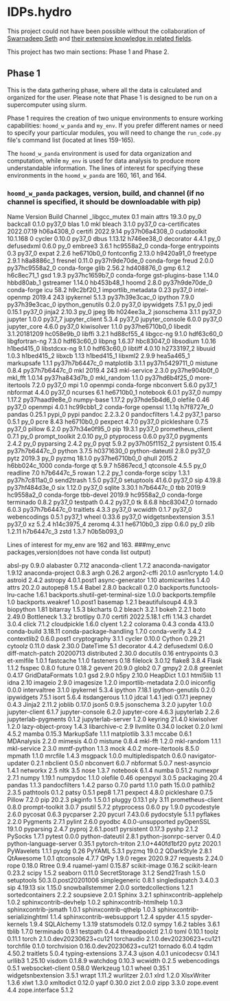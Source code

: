 # IDPs.hydro

This project could not have been possible without the collaboration of [Swarnadeep Seth](https://www.linkedin.com/in/swarnadeepseth/) and [their extensive knowledge in related fields](https://swarnadeepseth.github.io/).

This project has two main sections: Phase 1 and Phase 2.

## Phase 1

This is the data gathering phase, where all the data is calculated and organized for the user. Please note that Phase 1 is designed to be run on a supercomputer using slurm.

Phase 1 requires the creation of two unique environments to ensure working capabilities: `hoomd_w_panda` and `my_env`. If you prefer different names or need to specify your particular modules, you will need to change the `run_code.py` file's command list (located at lines 159-165).

The `hoomd_w_panda` environment is used for data organization and computation, while `my_env` is used for data analysis to produce more understandable information. The lines of interest for specifying these environments in the `hoomd_w_panda` are 160, 161, and 164.

### `hoomd_w_panda` packages, version, build, and channel (if no channel is specified, it should be downloadable with pip)
 Name                    Version                   Build  Channel
_libgcc_mutex             0.1                        main
attrs                     19.3.0                     py_0
backcall                  0.1.0                    py37_0
blas                      1.0                         mkl
bleach                    3.1.0                    py37_0
ca-certificates           2022.07.19           h06a4308_0
certifi                   2022.9.14        py37h06a4308_0
cudatoolkit               10.1.168                      0
cycler                    0.10.0                   py37_0
dbus                      1.13.12              h746ee38_0
decorator                 4.4.1                      py_0
defusedxml                0.6.0                      py_0
embree3                   3.6.1                hc9558a2_0    conda-forge
entrypoints               0.3                      py37_0
expat                     2.2.6                he6710b0_0
fontconfig                2.13.0               h9420a91_0
freetype                  2.9.1                h8a8886c_1
fresnel                   0.11.0           py37h9de70de_0    conda-forge
freud                     2.0.0            py37hc9558a2_0    conda-forge
glib                      2.56.2               hd408876_0
gmp                       6.1.2                h6c8ec71_1
gsd                       1.9.3            py37hc1659b7_0    conda-forge
gst-plugins-base          1.14.0               hbbd80ab_1
gstreamer                 1.14.0               hb453b48_1
hoomd                     2.8.0            py37h9de70de_0    conda-forge
icu                       58.2                 h9c2bf20_1
importlib_metadata        0.23                     py37_0
intel-openmp              2019.4                      243
ipykernel                 5.1.3            py37h39e3cac_0
ipython                   7.9.0            py37h39e3cac_0
ipython_genutils          0.2.0                    py37_0
ipywidgets                7.5.1                      py_0
jedi                      0.15.1                   py37_0
jinja2                    2.10.3                     py_0
jpeg                      9b                   h024ee3a_2
jsonschema                3.1.1                    py37_0
jupyter                   1.0.0                    py37_7
jupyter_client            5.3.4                    py37_0
jupyter_console           6.0.0                    py37_0
jupyter_core              4.6.0                    py37_0
kiwisolver                1.1.0            py37he6710b0_0
libedit                   3.1.20181209         hc058e9b_0
libffi                    3.2.1                hd88cf55_4
libgcc-ng                 9.1.0                hdf63c60_0
libgfortran-ng            7.3.0                hdf63c60_0
libpng                    1.6.37               hbc83047_0
libsodium                 1.0.16               h1bed415_0
libstdcxx-ng              9.1.0                hdf63c60_0
libtiff                   4.0.10               h2733197_2
libuuid                   1.0.3                h1bed415_2
libxcb                    1.13                 h1bed415_1
libxml2                   2.9.9                hea5a465_1
markupsafe                1.1.1            py37h7b6447c_0
matplotlib                3.1.1            py37h5429711_0
mistune                   0.8.4            py37h7b6447c_0
mkl                       2019.4                      243
mkl-service               2.3.0            py37he904b0f_0
mkl_fft                   1.0.14           py37ha843d7b_0
mkl_random                1.1.0            py37hd6b4f25_0
more-itertools            7.2.0                    py37_0
mpi                       1.0                     openmpi    conda-forge
nbconvert                 5.6.0                    py37_1
nbformat                  4.4.0                    py37_0
ncurses                   6.1                  he6710b0_1
notebook                  6.0.1                    py37_0
numpy                     1.17.2           py37haad9e8e_0
numpy-base                1.17.2           py37hde5b4d6_0
olefile                   0.46                     py37_0
openmpi                   4.0.1                hc99cbb1_2    conda-forge
openssl                   1.1.1q               h7f8727e_0
pandas                    0.25.1                   pypi_0    pypi
pandoc                    2.2.3.2                       0
pandocfilters             1.4.2                    py37_1
parso                     0.5.1                      py_0
pcre                      8.43                 he6710b0_0
pexpect                   4.7.0                    py37_0
pickleshare               0.7.5                    py37_0
pillow                    6.2.0            py37h34e0f95_0
pip                       19.3.1                   py37_0
prometheus_client         0.7.1                      py_0
prompt_toolkit            2.0.10                     py_0
ptyprocess                0.6.0                    py37_0
pygments                  2.4.2                      py_0
pyparsing                 2.4.2                      py_0
pyqt                      5.9.2            py37h05f1152_2
pyrsistent                0.15.4           py37h7b6447c_0
python                    3.7.5                h0371630_0
python-dateutil           2.8.0                    py37_0
pytz                      2019.3                     py_0
pyzmq                     18.1.0           py37he6710b0_0
qhull                     2015.2            h6bb024c_1000    conda-forge
qt                        5.9.7                h5867ecd_1
qtconsole                 4.5.5                      py_0
readline                  7.0                  h7b6447c_5
rowan                     1.2.2                      py_1    conda-forge
scipy                     1.3.1            py37h7c811a0_0
send2trash                1.5.0                    py37_0
setuptools                41.6.0                   py37_0
sip                       4.19.8           py37hf484d3e_0
six                       1.12.0                   py37_0
sqlite                    3.30.1               h7b6447c_0
tbb                       2019.9               hc9558a2_0    conda-forge
tbb-devel                 2019.9               hc9558a2_0    conda-forge
terminado                 0.8.2                    py37_0
testpath                  0.4.2                    py37_0
tk                        8.6.8                hbc83047_0
tornado                   6.0.3            py37h7b6447c_0
traitlets                 4.3.3                    py37_0
wcwidth                   0.1.7                    py37_0
webencodings              0.5.1                    py37_1
wheel                     0.33.6                   py37_0
widgetsnbextension        3.5.1                    py37_0
xz                        5.2.4                h14c3975_4
zeromq                    4.3.1                he6710b0_3
zipp                      0.6.0                      py_0
zlib                      1.2.11               h7b6447c_3
zstd                      1.3.7                h0b5b093_0




Lines of interest for my_env are 162 and 163.
###my_envc packages,version(does not have conda list output)

absl-py                            0.9.0
alabaster                          0.7.12
anaconda-client                    1.7.2
anaconda-navigator                 1.9.12
anaconda-project                   0.8.3
argh                               0.26.2
argon2-cffi                        20.1.0
asn1crypto                         1.4.0
astroid                            2.4.2
astropy                            4.0.1.post1
async-generator                    1.10
atomicwrites                       1.4.0
attrs                              20.2.0
autopep8                           1.5.4
Babel                              2.8.0
backcall                           0.2.0
backports.functools-lru-cache      1.6.1
backports.shutil-get-terminal-size 1.0.0
backports.tempfile                 1.0
backports.weakref                  1.0.post1
basemap                            1.2.1
beautifulsoup4                     4.9.3
biopython                          1.81
bitarray                           1.5.3
bkcharts                           0.2
bleach                             3.2.1
bokeh                              2.2.1
boto                               2.49.0
Bottleneck                         1.3.2
brotlipy                           0.7.0
certifi                            2022.5.18.1
cffi                               1.14.3
chardet                            3.0.4
click                              7.1.2
cloudpickle                        1.6.0
clyent                             1.2.2
colorama                           0.4.3
conda                              4.13.0
conda-build                        3.18.11
conda-package-handling             1.7.0
conda-verify                       3.4.2
contextlib2                        0.6.0.post1
cryptography                       3.1.1
cycler                             0.10.0
Cython                             0.29.21
cytoolz                            0.11.0
dask                               2.30.0
DateTime                           5.1
decorator                          4.4.2
defusedxml                         0.6.0
diff-match-patch                   20200713
distributed                        2.30.0
docutils                           0.16
entrypoints                        0.3
et-xmlfile                         1.0.1
fastcache                          1.1.0
fasteners                          0.18
filelock                           3.0.12
flake8                             3.8.4
Flask                              1.1.2
fsspec                             0.8.0
future                             0.18.2
gevent                             20.9.0
glob2                              0.7
gmpy2                              2.0.8
greenlet                           0.4.17
GridDataFormats                    1.0.1
gsd                                2.9.0
h5py                               2.10.0
HeapDict                           1.0.1
html5lib                           1.1
idna                               2.10
imageio                            2.9.0
imagesize                          1.2.0
importlib-metadata                 2.0.0
iniconfig                          0.0.0
intervaltree                       3.1.0
ipykernel                          5.3.4
ipython                            7.18.1
ipython-genutils                   0.2.0
ipywidgets                         7.5.1
isort                              5.6.4
itsdangerous                       1.1.0
jdcal                              1.4.1
jedi                               0.17.1
jeepney                            0.4.3
Jinja2                             2.11.2
joblib                             0.17.0
json5                              0.9.5
jsonschema                         3.2.0
jupyter                            1.0.0
jupyter-client                     6.1.7
jupyter-console                    6.2.0
jupyter-core                       4.6.3
jupyterlab                         2.2.6
jupyterlab-pygments                0.1.2
jupyterlab-server                  1.2.0
keyring                            21.4.0
kiwisolver                         1.2.0
lazy-object-proxy                  1.4.3
libarchive-c                       2.9
llvmlite                           0.34.0
locket                             0.2.0
lxml                               4.5.2
mamba                              0.15.3
MarkupSafe                         1.1.1
matplotlib                         3.3.1
mccabe                             0.6.1
MDAnalysis                         2.2.0
mimesis                            4.0.0
mistune                            0.8.4
mkl-fft                            1.2.0
mkl-random                         1.1.1
mkl-service                        2.3.0
mmtf-python                        1.1.3
mock                               4.0.2
more-itertools                     8.5.0
mpmath                             1.1.0
mrcfile                            1.4.3
msgpack                            1.0.0
multipledispatch                   0.6.0
navigator-updater                  0.2.1
nbclient                           0.5.0
nbconvert                          6.0.7
nbformat                           5.0.7
nest-asyncio                       1.4.1
networkx                           2.5
nltk                               3.5
nose                               1.3.7
notebook                           6.1.4
numba                              0.51.2
numexpr                            2.7.1
numpy                              1.19.1
numpydoc                           1.1.0
olefile                            0.46
openpyxl                           3.0.5
packaging                          20.4
pandas                             1.1.3
pandocfilters                      1.4.2
parso                              0.7.0
partd                              1.1.0
path                               15.0.0
pathlib2                           2.3.5
pathtools                          0.1.2
patsy                              0.5.1
pep8                               1.7.1
pexpect                            4.8.0
pickleshare                        0.7.5
Pillow                             7.2.0
pip                                20.2.3
pkginfo                            1.5.0.1
pluggy                             0.13.1
ply                                3.11
prometheus-client                  0.8.0
prompt-toolkit                     3.0.7
psutil                             5.7.2
ptyprocess                         0.6.0
py                                 1.9.0
pycodestyle                        2.6.0
pycosat                            0.6.3
pycparser                          2.20
pycurl                             7.43.0.6
pydocstyle                         5.1.1
pyflakes                           2.2.0
Pygments                           2.7.1
pylint                             2.6.0
pyodbc                             4.0.0-unsupported
pyOpenSSL                          19.1.0
pyparsing                          2.4.7
pyproj                             2.6.1.post1
pyrsistent                         0.17.3
pyshp                              2.1.2
PySocks                            1.7.1
pytest                             0.0.0
python-dateutil                    2.8.1
python-jsonrpc-server              0.4.0
python-language-server             0.35.1
pytorch-triton                     2.1.0+440fd1bf20
pytz                               2020.1
PyWavelets                         1.1.1
pyxdg                              0.26
PyYAML                             5.3.1
pyzmq                              19.0.2
QDarkStyle                         2.8.1
QtAwesome                          1.0.1
qtconsole                          4.7.7
QtPy                               1.9.0
regex                              2020.9.27
requests                           2.24.0
rope                               0.18.0
Rtree                              0.9.4
ruamel-yaml                        0.15.87
scikit-image                       0.16.2
scikit-learn                       0.23.2
scipy                              1.5.2
seaborn                            0.11.0
SecretStorage                      3.1.2
Send2Trash                         1.5.0
setuptools                         50.3.0.post20201006
simplegeneric                      0.8.1
singledispatch                     3.4.0.3
sip                                4.19.13
six                                1.15.0
snowballstemmer                    2.0.0
sortedcollections                  1.2.1
sortedcontainers                   2.2.2
soupsieve                          2.0.1
Sphinx                             3.2.1
sphinxcontrib-applehelp            1.0.2
sphinxcontrib-devhelp              1.0.2
sphinxcontrib-htmlhelp             1.0.3
sphinxcontrib-jsmath               1.0.1
sphinxcontrib-qthelp               1.0.3
sphinxcontrib-serializinghtml      1.1.4
sphinxcontrib-websupport           1.2.4
spyder                             4.1.5
spyder-kernels                     1.9.4
SQLAlchemy                         1.3.19
statsmodels                        0.12.0
sympy                              1.6.2
tables                             3.6.1
tblib                              1.7.0
terminado                          0.9.1
testpath                           0.4.4
threadpoolctl                      2.1.0
toml                               0.10.1
toolz                              0.11.1
torch                              2.1.0.dev20230623+cu121
torchaudio                         2.1.0.dev20230623+cu121
torchfile                          0.1.0
torchvision                        0.16.0.dev20230623+cu121
tornado                            6.0.4
tqdm                               4.50.2
traitlets                          5.0.4
typing-extensions                  3.7.4.3
ujson                              4.0.1
unicodecsv                         0.14.1
urllib3                            1.25.10
visdom                             0.1.8.9
watchdog                           0.10.3
wcwidth                            0.2.5
webencodings                       0.5.1
websocket-client                   0.58.0
Werkzeug                           1.0.1
wheel                              0.35.1
widgetsnbextension                 3.5.1
wrapt                              1.11.2
wurlitzer                          2.0.1
xlrd                               1.2.0
XlsxWriter                         1.3.6
xlwt                               1.3.0
xmltodict                          0.12.0
yapf                               0.30.0
zict                               2.0.0
zipp                               3.3.0
zope.event                         4.4
zope.interface                     5.1.2
